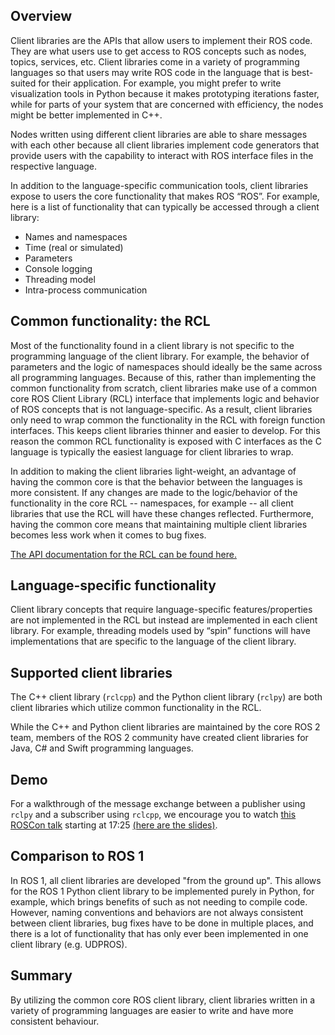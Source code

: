 ## Overview
Client libraries are the APIs that allow users to implement their ROS code.
They are what users use to get access to ROS concepts such as nodes, topics, services, etc.
Client libraries come in a variety of programming languages so that users may write ROS code in the language that is best-suited for their application.
For example, you might prefer to write visualization tools in Python because it makes prototyping iterations faster, while for parts of your system that are concerned with efficiency, the nodes might be better implemented in C++.

Nodes written using different client libraries are able to share messages with each other because all client libraries implement code generators that provide users with the capability to interact with ROS interface files in the respective language.

In addition to the language-specific communication tools, client libraries expose to users the core functionality that makes ROS “ROS”.
For example, here is a list of functionality that can typically be accessed through a client library:
- Names and namespaces
- Time (real or simulated)
- Parameters
- Console logging
- Threading model
- Intra-process communication


## Common functionality: the RCL
Most of the functionality found in a client library is not specific to the programming language of the client library.
For example, the behavior of parameters and the logic of namespaces should ideally be the same across all programming languages.
Because of this, rather than implementing the common functionality from scratch, client libraries make use of a common core ROS Client Library (RCL) interface that implements logic and behavior of ROS concepts that is not language-specific.
As a result, client libraries only need to wrap common the functionality in the RCL with foreign function interfaces.
This keeps client libraries thinner and easier to develop.
For this reason the common RCL functionality is exposed with C interfaces as the C language is typically the easiest language for client libraries to wrap.

In addition to making the client libraries light-weight, an advantage of having the common core is that the behavior between the languages is more consistent.
If any changes are made to the logic/behavior of the functionality in the core RCL -- namespaces, for example -- all client libraries that use the RCL will have these changes reflected.
Furthermore, having the common core means that maintaining multiple client libraries becomes less work when it comes to bug fixes.

[The API documentation for the RCL can be found here.](http://docs.ros2.org/beta1/api/rcl/)


## Language-specific functionality
Client library concepts that require language-specific features/properties are not implemented in the RCL but instead are implemented in each client library. 
For example, threading models used by “spin” functions will have implementations that are specific to the language of the client library.

## Supported client libraries

The C++ client library (`rclcpp`) and the Python client library (`rclpy`) are both client libraries which utilize common functionality in the RCL.

While the C++ and Python client libraries are maintained by the core ROS 2 team, members of the ROS 2 community have created client libraries for Java, C# and Swift programming languages.

## Demo
For a walkthrough of the message exchange between a publisher using `rclpy` and a subscriber using `rclcpp`, we encourage you to watch [this ROSCon talk](https://vimeo.com/187696091) starting at 17:25 [(here are the slides)](http://roscon.ros.org/2016/presentations/ROSCon%202016%20-%20ROS%202%20Update.pdf).

## Comparison to ROS 1
In ROS 1, all client libraries are developed "from the ground up".
This allows for the ROS 1 Python client library to be implemented purely in Python, for example, which brings benefits of such as not needing to compile code.
However, naming conventions and behaviors are not always consistent between client libraries, bug fixes have to be done in multiple places, and there is a lot of functionality that has only ever been implemented in one client library (e.g. UDPROS).

## Summary
By utilizing the common core ROS client library, client libraries written in a variety of programming languages are easier to write and have more consistent behaviour.